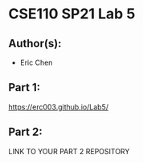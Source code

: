 # CSE110 SP21 Lab 5

## Author(s):
- Eric Chen

## Part 1:

https://erc003.github.io/Lab5/

## Part 2:

LINK TO YOUR PART 2 REPOSITORY